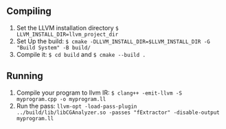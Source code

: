 ## Compiling
1) Set the LLVM installation directory  ```$ LLVM_INSTALL_DIR=llvm_project_dir```
2) Set Up the build: ```$ cmake -DLLVM_INSTALL_DIR=$LLVM_INSTALL_DIR -G "Build System" -B build/```
3) Compile it: ```$ cd build``` and ```$ cmake --build .```

## Running
1) Compile your program to llvm IR: ```$ clang++ -emit-llvm -S myprogram.cpp -o myprogram.ll```
2) Run the pass: ```llvm-opt -load-pass-plugin ../build/lib/libCGAnalyzer.so -passes "fExtractor" -disable-output myprogram.ll```

